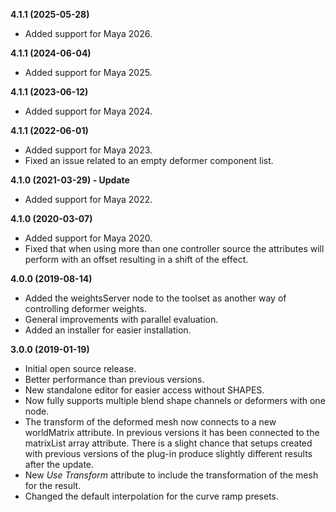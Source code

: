**4.1.1 (2025-05-28)**
* Added support for Maya 2026.

**4.1.1 (2024-06-04)**
* Added support for Maya 2025.

**4.1.1 (2023-06-12)**
* Added support for Maya 2024.

**4.1.1 (2022-06-01)**
* Added support for Maya 2023.
* Fixed an issue related to an empty deformer component list.

**4.1.0 (2021-03-29) - Update**
* Added support for Maya 2022.

**4.1.0 (2020-03-07)**
* Added support for Maya 2020.
* Fixed that when using more than one controller source the attributes will perform with an offset resulting in a shift of the effect.

**4.0.0 (2019-08-14)**
* Added the weightsServer node to the toolset as another way of controlling deformer weights.
* General improvements with parallel evaluation.
* Added an installer for easier installation.

**3.0.0 (2019-01-19)**
* Initial open source release.
* Better performance than previous versions.
* New standalone editor for easier access without SHAPES.
* Now fully supports multiple blend shape channels or deformers with one node.
* The transform of the deformed mesh now connects to a new worldMatrix attribute. In previous versions it has been connected to the matrixList array attribute. There is a slight chance that setups created with previous versions of the plug-in produce slightly different results after the update.
* New _Use Transform_ attribute to include the transformation of the mesh for the result.
* Changed the default interpolation for the curve ramp presets.
